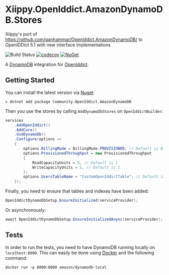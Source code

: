 # Xiippy.OpenIddict.AmazonDynamoDB.Stores


Xiippy's port of https://github.com/ganhammar/OpenIddict.AmazonDynamoDB/ to OpenIDDict 5.1 with new interface implementations


![Build Status](https://github.com/ganhammar/OpenIddict.AmazonDynamoDB/actions/workflows/ci-cd.yml/badge.svg) [![codecov](https://codecov.io/gh/ganhammar/OpenIddict.AmazonDynamoDB/branch/main/graph/badge.svg?token=S4M1VCX8J6)](https://codecov.io/gh/ganhammar/OpenIddict.AmazonDynamoDB) [![NuGet](https://img.shields.io/nuget/v/Community.OpenIddict.AmazonDynamoDB)](https://www.nuget.org/packages/Community.OpenIddict.AmazonDynamoDB)

A [DynamoDB](https://aws.amazon.com/dynamodb/) integration for [OpenIddict](https://github.com/openiddict/openiddict-core).

## Getting Started

You can install the latest version via [Nuget](https://www.nuget.org/packages/OpenIddict.AmazonDynamoDB):

```
> dotnet add package Community.OpenIddict.AmazonDynamoDB
```

Then you use the stores by calling `AddDynamoDbStores` on `OpenIddictBuilder`:

```c#
services
    .AddOpenIddict()
    .AddCore()
    .UseDynamoDb()
    .Configure(options =>
    {
        options.BillingMode = BillingMode.PROVISIONED; // Default is BillingMode.PAY_PER_REQUEST
        options.ProvisionedThroughput = new ProvisionedThroughput
        {
            ReadCapacityUnits = 5, // Default is 1
            WriteCapacityUnits = 5, // Default is 1
        };
        options.UsersTableName = "CustomOpenIddictTable"; // Default is openiddict
    });
```

Finally, you need to ensure that tables and indexes have been added:

```c#
OpenIddictDynamoDbSetup.EnsureInitialized(serviceProvider);
```

Or asynchronously:

```c#
await OpenIddictDynamoDbSetup.EnsureInitializedAsync(serviceProvider);
```


## Tests

In order to run the tests, you need to have DynamoDB running locally on `localhost:8000`. This can easily be done using [Docker](https://www.docker.com/) and the following command:

```
docker run -p 8000:8000 amazon/dynamodb-local
```
